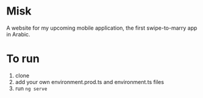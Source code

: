 # Misk

A website for my upcoming mobile application, the first swipe-to-marry app in Arabic.

# To run

1. clone
2. add your own environment.prod.ts and environment.ts files
3. run `ng serve`
